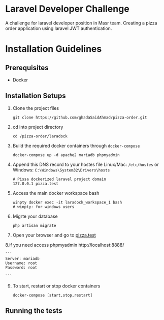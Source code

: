# Laravel Developer Challenge

A challenge for laravel developer position in Masr team.
Creating a pizza order application
using laravel JWT authentication.

# Installation Guidelines

## Prerequisites

- Docker

## Installation Setups

1. Clone the project files

   ```
   git clone https://github.com/ghadaSaidAhmad/pizza-order.git
   ```

2) cd into project directory

   ```
   cd /pizza-order/laradock
   ```

3) Build the required docker containers through `docker-compose`

   ```
   docker-compose up -d apache2 mariadb phpmyadmin
   ```

4) Append this DNS record to your hostes file Linux/Mac: `/etc/hostes` or Windows: `C:\Windows\System32\Drivers\hosts`

   ```
   # Pissa dockerized laravel project domain
   127.0.0.1 pizza.test
   ```

5) Access the main docker workspace bash

   ```
   winpty docker exec -it laradock_workspace_1 bash
   # winpty: for windows users

   ```

6) Migrte your database

   ```
   php artisan migrate

   ```

7) Open your browser and go to [pizza.test](pizza.test)

8.if you need access phpmyadmin http://localhost:8888/

    ```
    Server: mariadb
    Username: root
    Password: root

    ```

9. To start, restart or stop docker containers

   ```
   docker-compose [start,stop,restart]
   ```

## Running the tests
